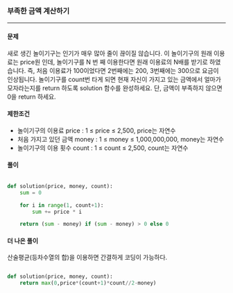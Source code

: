 ### 부족한 금액 계산하기 ###

<hr>

#### 문제 ####
새로 생긴 놀이기구는 인기가 매우 많아 줄이 끊이질 않습니다. 이 놀이기구의 원래 이용료는 price원 인데, 놀이기구를 N 번 째 이용한다면 원래 이용료의 N배를 받기로 하였습니다. 즉, 처음 이용료가 100이었다면 2번째에는 200, 3번째에는 300으로 요금이 인상됩니다.
놀이기구를 count번 타게 되면 현재 자신이 가지고 있는 금액에서 얼마가 모자라는지를 return 하도록 solution 함수를 완성하세요.
단, 금액이 부족하지 않으면 0을 return 하세요.

#### 제한조건 ####
- 놀이기구의 이용료 price : 1 ≤ price ≤ 2,500, price는 자연수
- 처음 가지고 있던 금액 money : 1 ≤ money ≤ 1,000,000,000, money는 자연수
- 놀이기구의 이용 횟수 count : 1 ≤ count ≤ 2,500, count는 자연수

#### 풀이 ####

```py

def solution(price, money, count):
    sum = 0

    for i in range(1, count+1):
        sum += price * i

    return (sum - money) if (sum - money) > 0 else 0

```

#### 더 나은 풀이 ####
산술평균(등차수열의 합)을 이용하면 간결하게 코딩이 가능하다.

```py

def solution(price, money, count):
    return max(0,price*(count+1)*count//2-money)

```